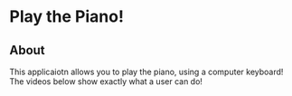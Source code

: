 # Play the Piano!

## About
 This applicaiotn allows you to play the piano, using a computer keyboard! The videos below show exactly what a user can do!
